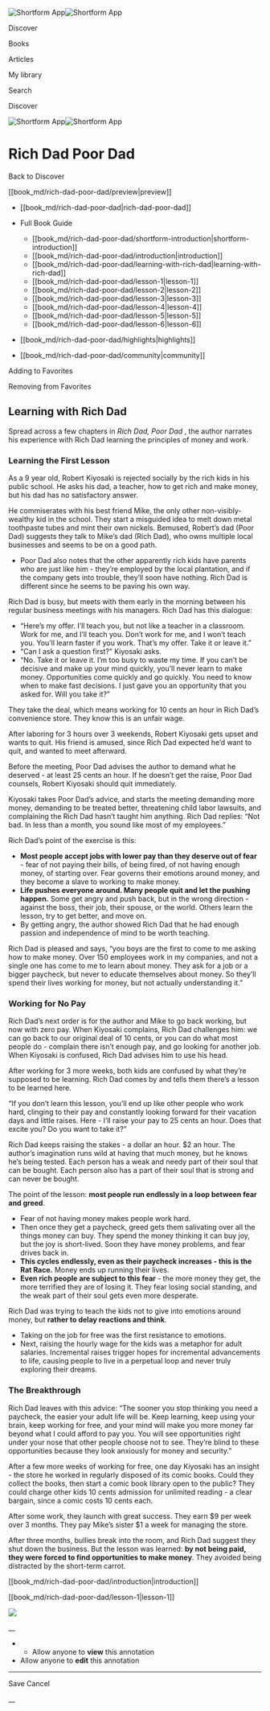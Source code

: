 ![Shortform App](/img/logo.36a2399e.svg)![Shortform App](/img/logo-dark.70c1b072.svg)

Discover

Books

Articles

My library

Search

Discover

![Shortform App](/img/logo.36a2399e.svg)![Shortform App](/img/logo-dark.70c1b072.svg)

# Rich Dad Poor Dad

Back to Discover

[[book_md/rich-dad-poor-dad/preview|preview]]

  * [[book_md/rich-dad-poor-dad|rich-dad-poor-dad]]
  * Full Book Guide

    * [[book_md/rich-dad-poor-dad/shortform-introduction|shortform-introduction]]
    * [[book_md/rich-dad-poor-dad/introduction|introduction]]
    * [[book_md/rich-dad-poor-dad/learning-with-rich-dad|learning-with-rich-dad]]
    * [[book_md/rich-dad-poor-dad/lesson-1|lesson-1]]
    * [[book_md/rich-dad-poor-dad/lesson-2|lesson-2]]
    * [[book_md/rich-dad-poor-dad/lesson-3|lesson-3]]
    * [[book_md/rich-dad-poor-dad/lesson-4|lesson-4]]
    * [[book_md/rich-dad-poor-dad/lesson-5|lesson-5]]
    * [[book_md/rich-dad-poor-dad/lesson-6|lesson-6]]
  * [[book_md/rich-dad-poor-dad/highlights|highlights]]
  * [[book_md/rich-dad-poor-dad/community|community]]



Adding to Favorites 

Removing from Favorites 

## Learning with Rich Dad

Spread across a few chapters in _Rich Dad, Poor Dad_ , the author narrates his experience with Rich Dad learning the principles of money and work.

### Learning the First Lesson

As a 9 year old, Robert Kiyosaki is rejected socially by the rich kids in his public school. He asks his dad, a teacher, how to get rich and make money, but his dad has no satisfactory answer.

He commiserates with his best friend Mike, the only other non-visibly-wealthy kid in the school. They start a misguided idea to melt down metal toothpaste tubes and mint their own nickels. Bemused, Robert’s dad (Poor Dad) suggests they talk to Mike’s dad (Rich Dad), who owns multiple local businesses and seems to be on a good path.

  * Poor Dad also notes that the other apparently rich kids have parents who are just like him - they’re employed by the local plantation, and if the company gets into trouble, they’ll soon have nothing. Rich Dad is different since he seems to be paving his own way.



Rich Dad is busy, but meets with them early in the morning between his regular business meetings with his managers. Rich Dad has this dialogue:

  * “Here’s my offer. I’ll teach you, but not like a teacher in a classroom. Work for me, and I’ll teach you. Don’t work for me, and I won’t teach you. You’ll learn faster if you work. That’s my offer. Take it or leave it.”
  * “Can I ask a question first?” Kiyosaki asks.
  * “No. Take it or leave it. I’m too busy to waste my time. If you can’t be decisive and make up your mind quickly, you’ll never learn to make money. Opportunities come quickly and go quickly. You need to know when to make fast decisions. I just gave you an opportunity that you asked for. Will you take it?”



They take the deal, which means working for 10 cents an hour in Rich Dad’s convenience store. They know this is an unfair wage.

After laboring for 3 hours over 3 weekends, Robert Kiyosaki gets upset and wants to quit. His friend is amused, since Rich Dad expected he’d want to quit, and wanted to meet afterward.

Before the meeting, Poor Dad advises the author to demand what he deserved - at least 25 cents an hour. If he doesn’t get the raise, Poor Dad counsels, Robert Kiyosaki should quit immediately.

Kiyosaki takes Poor Dad’s advice, and starts the meeting demanding more money, demanding to be treated better, threatening child labor lawsuits, and complaining the Rich Dad hasn’t taught him anything. Rich Dad replies: “Not bad. In less than a month, you sound like most of my employees.”

Rich Dad’s point of the exercise is this:

  * **Most people accept jobs with lower pay than they deserve out of fear** \- fear of not paying their bills, of being fired, of not having enough money, of starting over. Fear governs their emotions around money, and they become a slave to working to make money.
  * **Life pushes everyone around. Many people quit and let the pushing happen.** Some get angry and push back, but in the wrong direction - against the boss, their job, their spouse, or the world. Others learn the lesson, try to get better, and move on.
  * By getting angry, the author showed Rich Dad that he had enough passion and independence of mind to be worth teaching.



Rich Dad is pleased and says, “you boys are the first to come to me asking how to make money. Over 150 employees work in my companies, and not a single one has come to me to learn about money. They ask for a job or a bigger paycheck, but never to educate themselves about money. So they’ll spend their lives working for money, but not actually understanding it.”

### Working for No Pay

Rich Dad’s next order is for the author and Mike to go back working, but now with zero pay. When Kiyosaki complains, Rich Dad challenges him: we can go back to our original deal of 10 cents, or you can do what most people do - complain there isn’t enough pay, and go looking for another job. When Kiyosaki is confused, Rich Dad advises him to use his head.

After working for 3 more weeks, both kids are confused by what they’re supposed to be learning. Rich Dad comes by and tells them there’s a lesson to be learned here.

“If you don’t learn this lesson, you’ll end up like other people who work hard, clinging to their pay and constantly looking forward for their vacation days and little raises. Here - I’ll raise your pay to 25 cents an hour. Does that excite you? Do you want to take it?”

Rich Dad keeps raising the stakes - a dollar an hour. $2 an hour. The author’s imagination runs wild at having that much money, but he knows he’s being tested. Each person has a weak and needy part of their soul that can be bought. Each person also has a part of their soul that is strong and can never be bought.

The point of the lesson: **most people run endlessly in a loop between fear and greed**.

  * Fear of not having money makes people work hard. 
  * Then once they get a paycheck, greed gets them salivating over all the things money can buy. They spend the money thinking it can buy joy, but the joy is short-lived. Soon they have money problems, and fear drives back in.
  * **This cycles endlessly, even as their paycheck increases - this is the Rat Race.** Money ends up running their lives.
  * **Even rich people are subject to this fear** \- the more money they get, the more terrified they are of losing it. They fear losing social standing, and the weak part of their soul gets even more desperate.



Rich Dad was trying to teach the kids not to give into emotions around money, but **rather to delay reactions and think**.

  * Taking on the job for free was the first resistance to emotions.
  * Next, raising the hourly wage for the kids was a metaphor for adult salaries. Incremental raises trigger hopes for incremental advancements to life, causing people to live in a perpetual loop and never truly exploring their dreams.



### The Breakthrough

Rich Dad leaves with this advice: “The sooner you stop thinking you need a paycheck, the easier your adult life will be. Keep learning, keep using your brain, keep working for free, and your mind will make you more money far beyond what I could afford to pay you. You will see opportunities right under your nose that other people choose not to see. They’re blind to these opportunities because they look anxiously for money and security.”

After a few more weeks of working for free, one day Kiyosaki has an insight - the store he worked in regularly disposed of its comic books. Could they collect the books, then start a comic book library open to the public? They could charge other kids 10 cents admission for unlimited reading - a clear bargain, since a comic costs 10 cents each.

After some work, they launch with great success. They earn $9 per week over 3 months. They pay Mike’s sister $1 a week for managing the store.

After three months, bullies break into the room, and Rich Dad suggest they shut down the business. But the lesson was learned: **by not being paid, they were forced to find opportunities to make money**. They avoided being distracted by the short-term carrot.

[[book_md/rich-dad-poor-dad/introduction|introduction]]

[[book_md/rich-dad-poor-dad/lesson-1|lesson-1]]

![](https://bat.bing.com/action/0?ti=56018282&Ver=2&mid=82ab8982-64f6-43f0-8988-1384b389e27a&sid=f30c5e70639211ee87d33f0876d93783&vid=f30c9700639211eeb3a75d830392c94f&vids=0&msclkid=N&pi=0&lg=en-US&sw=800&sh=600&sc=24&nwd=1&tl=Shortform%20%7C%20Book&p=https%3A%2F%2Fwww.shortform.com%2Fapp%2Fbook%2Frich-dad-poor-dad%2Flearning-with-rich-dad&r=&lt=413&evt=pageLoad&sv=1&rn=128423)

__

  *   * Allow anyone to **view** this annotation
  * Allow anyone to **edit** this annotation



* * *

Save Cancel

__



